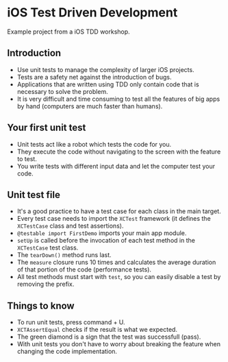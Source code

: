 # iOS Test Driven Development

Example project from a iOS TDD workshop.

## Introduction

* Use unit tests to manage the complexity of larger iOS projects.
* Tests are a safety net against the introduction of bugs.
* Applications that are written using TDD only contain code that is necessary to solve the problem.
* It is very difficult and time consuming to test all the features of big apps by hand (computers are much faster than humans).

## Your first unit test
* Unit tests act like a robot which tests the code for you.
* They execute the code without navigating to the screen with the feature to test.
* You write tests with different input data and let the computer test your code.

## Unit test file
* It's a good practice to have a test case for each class in the main target.
* Every test case needs to import the `XCTest` framework (it defines the `XCTestCase` class and test assertions).
* `@testable import FirstDemo` imports your main app module.
* `setUp` is called before the invocation of each test method in the `XCTestCase` test class. 
* The `tearDown()` method runs last.
* The `measure` closure runs 10 times and calculates the average duration of that portion of the code (performance tests).
* All test methods must start with `test`, so you can easily disable a test by removing the prefix.

## Things to know
* To run unit tests, press command + U.
* `XCTAssertEqual` checks if the result is what we expected.
* The green diamond is a sign that the test was successfull (pass).
* With unit tests you don't have to worry about breaking the feature when changing the code implementation.

